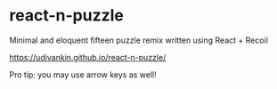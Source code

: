 # react-n-puzzle
Minimal and eloquent fifteen puzzle remix written using React + Recoil

https://udivankin.github.io/react-n-puzzle/

Pro tip: you may use arrow keys as well!
